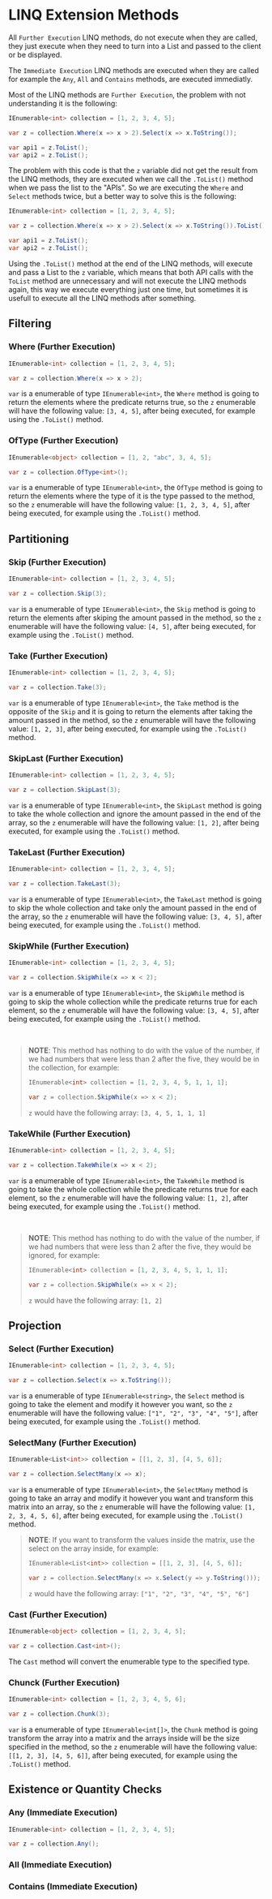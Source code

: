 # LINQ Extension Methods

All `Further Execution` LINQ methods, do not execute when they are called, they just execute when they need to turn into a List and passed to the client or be displayed. 

The `Immediate Execution` LINQ methods are executed when they are called for example the `Any`, `All` and `Contains` methods, are executed immediatly.

Most of the LINQ methods are `Further Execution`, the problem with not understanding it is the following: 
```cs
IEnumerable<int> collection = [1, 2, 3, 4, 5];

var z = collection.Where(x => x > 2).Select(x => x.ToString());

var api1 = z.ToList();
var api2 = z.ToList();
```
The problem with this code is that the `z` variable did not get the result from the LINQ methods, they are executed when we call the `.ToList()` method when we pass the list to the "APIs". So we are executing the `Where` and `Select` methods twice, but a better way to solve this is the following:

```cs
IEnumerable<int> collection = [1, 2, 3, 4, 5];

var z = collection.Where(x => x > 2).Select(x => x.ToString()).ToList();

var api1 = z.ToList();
var api2 = z.ToList();
```

Using the `.ToList()` method at the end of the LINQ methods, will execute and pass a List to the `z` variable, which means that both API calls with the `ToList` method are unnecessary and will not execute the LINQ methods again, this way we execute everything just one time, but sometimes it is usefull to execute all the LINQ methods after something.

## Filtering

### Where (Further Execution)
```cs
IEnumerable<int> collection = [1, 2, 3, 4, 5];

var z = collection.Where(x => x > 2);
```
`var` is a enumerable of type `IEnumerable<int>`, the `Where` method is going to return the elements where the predicate returns true, so the `z` enumerable will have the following value: `[3, 4, 5]`, after being executed, for example using the `.ToList()` method.

### OfType (Further Execution)
```cs
IEnumerable<object> collection = [1, 2, "abc", 3, 4, 5];

var z = collection.OfType<int>();
```

`var` is a enumerable of type `IEnumerable<int>`, the `OfType` method is going to return the elements where the type of it is the type passed to the method, so the `z` enumerable will have the following value: `[1, 2, 3, 4, 5]`, after being executed, for example using the `.ToList()` method.

## Partitioning
### Skip (Further Execution)
```cs
IEnumerable<int> collection = [1, 2, 3, 4, 5];

var z = collection.Skip(3);
```
`var` is a enumerable of type `IEnumerable<int>`, the `Skip` method is going to return the elements after skiping the amount passed in the method, so the `z` enumerable will have the following value: `[4, 5]`, after being executed, for example using the `.ToList()` method.

### Take (Further Execution)
```cs
IEnumerable<int> collection = [1, 2, 3, 4, 5];

var z = collection.Take(3);
```
`var` is a enumerable of type `IEnumerable<int>`, the `Take` method is the opposite of the `Skip` and it is going to return the elements after taking the amount passed in the method, so the `z` enumerable will have the following value: `[1, 2, 3]`, after being executed, for example using the `.ToList()` method.

### SkipLast (Further Execution)
```cs
IEnumerable<int> collection = [1, 2, 3, 4, 5];

var z = collection.SkipLast(3);
```
`var` is a enumerable of type `IEnumerable<int>`, the `SkipLast` method is going to take the whole collection and ignore the amount passed in the end of the array, so the `z` enumerable will have the following value: `[1, 2]`, after being executed, for example using the `.ToList()` method.

### TakeLast (Further Execution)
```cs
IEnumerable<int> collection = [1, 2, 3, 4, 5];

var z = collection.TakeLast(3);
```
`var` is a enumerable of type `IEnumerable<int>`, the `TakeLast` method is going to skip the whole collection and take only the amount passed in the end of the array, so the `z` enumerable will have the following value: `[3, 4, 5]`, after being executed, for example using the `.ToList()` method.

### SkipWhile (Further Execution)
```cs
IEnumerable<int> collection = [1, 2, 3, 4, 5];

var z = collection.SkipWhile(x => x < 2);
```
`var` is a enumerable of type `IEnumerable<int>`, the `SkipWhile` method is going to skip the whole collection while the predicate returns true for each element, so the `z` enumerable will have the following value: `[3, 4, 5]`, after being executed, for example using the `.ToList()` method.

<br/>

> **NOTE**: This method has nothing to do with the value of the number, if we had numbers that were  less than 2 after the five, they would be in the collection, for example:
> ```cs
> IEnumerable<int> collection = [1, 2, 3, 4, 5, 1, 1, 1];
> 
> var z = collection.SkipWhile(x => x < 2);
> ```
> `z` would have the following array: `[3, 4, 5, 1, 1, 1]`

### TakeWhile (Further Execution)
```cs
IEnumerable<int> collection = [1, 2, 3, 4, 5];

var z = collection.TakeWhile(x => x < 2);
```
`var` is a enumerable of type `IEnumerable<int>`, the `TakeWhile` method is going to take the whole collection while the predicate returns true for each element, so the `z` enumerable will have the following value: `[1, 2]`, after being executed, for example using the `.ToList()` method.

<br/>

> **NOTE**: This method has nothing to do with the value of the number, if we had numbers that were  less than 2 after the five, they would be ignored, for example:
> ```cs
> IEnumerable<int> collection = [1, 2, 3, 4, 5, 1, 1, 1];
> 
> var z = collection.SkipWhile(x => x < 2);
> ```
> `z` would have the following array: `[1, 2]`

## Projection
### Select (Further Execution)
```cs
IEnumerable<int> collection = [1, 2, 3, 4, 5];

var z = collection.Select(x => x.ToString());
```

`var` is a enumerable of type `IEnumerable<string>`, the `Select` method is going to take the element and modify it however you want, so the `z` enumerable will have the following value: `["1", "2", "3", "4", "5"]`, after being executed, for example using the `.ToList()` method.

### SelectMany (Further Execution)
```cs
IEnumerable<List<int>> collection = [[1, 2, 3], [4, 5, 6]];

var z = collection.SelectMany(x => x);
```

`var` is a enumerable of type `IEnumerable<int>`, the `SelectMany` method is going to take an array and modify it however you want and transform this matrix into an array, so the `z` enumerable will have the following value: `[1, 2, 3, 4, 5, 6]`, after being executed, for example using the `.ToList()` method.

> **NOTE**: If you want to transform the values inside the matrix, use the select on the array inside, for example:
> ```cs
> IEnumerable<List<int>> collection = [[1, 2, 3], [4, 5, 6]];
> 
> var z = collection.SelectMany(x => x.Select(y => y.ToString()));
> ```
> `z` would have the following array: `["1", "2", "3", "4", "5", "6"]`

### Cast (Further Execution)
```cs
IEnumerable<object> collection = [1, 2, 3, 4, 5];

var z = collection.Cast<int>();
```
The `Cast` method will convert the enumerable type to the specified type.

### Chunck (Further Execution)
```cs
IEnumerable<int> collection = [1, 2, 3, 4, 5, 6];

var z = collection.Chunk(3);
```

`var` is a enumerable of type `IEnumerable<int[]>`, the `Chunk` method is going transform the array into a matrix and the arrays inside will be the size specified in the method, so the `z` enumerable will have the following value: `[[1, 2, 3], [4, 5, 6]]`, after being executed, for example using the `.ToList()` method.

## Existence or Quantity Checks

### Any (Immediate Execution)
```cs 
IEnumerable<int> collection = [1, 2, 3, 4, 5];

var z = collection.Any();
```


### All (Immediate Execution)


### Contains (Immediate Execution)

